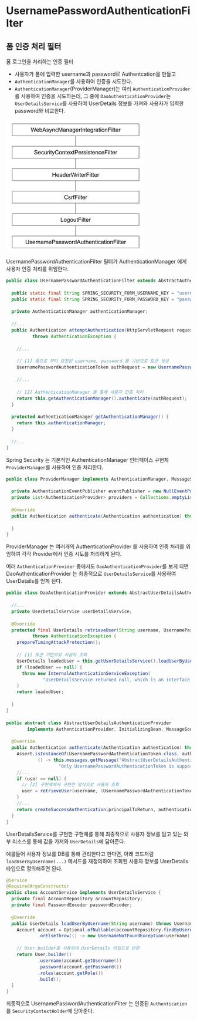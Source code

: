 # UsernamePasswordAuthenticationFilter
## 폼 인증 처리 필터

폼 로그인을 처리하는 인증 필터

- 사용자가 폼에 입력한 username과 password로 Authentcation을 만들고
- `AuthenticationManager`를 사용하여 인증을 시도한다.
- `AuthenticationManager`(ProviderManager)는 여러 `AuthenticationProvider`를 사용하여 인증을 시도하는데, 그 중에 `DaoAuthenticationProvider`는 `UserDetailsService`를 사용하여 UserDetails 정보를 가져와 사용자가 입력한 password와 비교한다.

![img](./img/username_password_authentication_filter.png)

UsernamePasswordAuthenticationFilter 필터가 AuthenticationManager 에게 사용자 인증 처리를 위임한다.

```java
public class UsernamePasswordAuthenticationFilter extends AbstractAuthenticationProcessingFilter {
  
  public static final String SPRING_SECURITY_FORM_USERNAME_KEY = "username";
  public static final String SPRING_SECURITY_FORM_PASSWORD_KEY = "password";
  
  private AuthenticationManager authenticationManager;

  //...
  public Authentication attemptAuthentication(HttpServletRequest request, HttpServletResponse response)
          throws AuthenticationException {

    //...
    
    // [1] 폼으로 부터 요청된 username, password 를 기반으로 토큰 생성
    UsernamePasswordAuthenticationToken authRequest = new UsernamePasswordAuthenticationToken(username, password);
    
    //...

    // [2] AuthenticationManager 를 통해 사용자 인층 처리
    return this.getAuthenticationManager().authenticate(authRequest);
  }

  protected AuthenticationManager getAuthenticationManager() {
    return this.authenticationManager;
  }
  
  //...
}
```

Spring Security 는 기본적인 AuthenticationManager 인터페이스 구현체 `ProviderManager`를 사용하여 인증 처리한다.


```java
public class ProviderManager implements AuthenticationManager, MessageSourceAware, InitializingBean {

  private AuthenticationEventPublisher eventPublisher = new NullEventPublisher();
  private List<AuthenticationProvider> providers = Collections.emptyList();
  
  @Override
  public Authentication authenticate(Authentication authentication) throws AuthenticationException {
    
  }
}
```

ProviderManager 는 여러개의 AuthenticationProvider 를 사용하여 인증 처리를 위임하여 각각 Provider에서 인증 시도를 처리하게 된다.

여러 `AuthenticationProvider` 중에서도 `DaoAuthenticationProvider`를 보게 되면 DaoAuthenticationProvider 는 최종적으로 `UserDetailsService`를 사용하여 UserDetails를 얻게 된다.

```java
public class DaoAuthenticationProvider extends AbstractUserDetailsAuthenticationProvider {

  //...
  private UserDetailsService userDetailsService;

  @Override
  protected final UserDetails retrieveUser(String username, UsernamePasswordAuthenticationToken authentication)
          throws AuthenticationException {
    prepareTimingAttackProtection();

    // [1] 토큰 기반으로 사용자 조회
    UserDetails loadedUser = this.getUserDetailsService().loadUserByUsername(username);
    if (loadedUser == null) {
      throw new InternalAuthenticationServiceException(
              "UserDetailsService returned null, which is an interface contract violation");
    }
    return loadedUser;
   
  }
}

public abstract class AbstractUserDetailsAuthenticationProvider
        implements AuthenticationProvider, InitializingBean, MessageSourceAware {

  @Override
  public Authentication authenticate(Authentication authentication) throws AuthenticationException {
    Assert.isInstanceOf(UsernamePasswordAuthenticationToken.class, authentication,
            () -> this.messages.getMessage("AbstractUserDetailsAuthenticationProvider.onlySupports",
                    "Only UsernamePasswordAuthenticationToken is supported"));
    //...
    if (user == null) {
      // [2] 구현체에서 구현한 방식으로 사용자 조회
      user = retrieveUser(username, (UsernamePasswordAuthenticationToken) authentication);
    }
    //...
    return createSuccessAuthentication(principalToReturn, authentication, user);
  }
}
```

UserDetailsService를 구현한 구현체를 통해 최종적으로 사용자 정보를 담고 있는 외부 리소스를 통해 값을 가져와 `UserDetails`에 담아준다.

예를들어 사용자 정보를 DB를 통해 관리한다고 한다면, 아래 코드처럼 `loadUserByUsername(...)` 메서드를 재정의하여 조회된 사용자 정보를 UserDetails 타입으로 정의해주면 된다.

```java
@Service
@RequiredArgsConstructor
public class AccountService implements UserDetailsService {
  private final AccountRepository accountRepository;
  private final PasswordEncoder passwordEncoder;

  @Override
  public UserDetails loadUserByUsername(String username) throws UsernameNotFoundException {
    Account account = Optional.ofNullable(accountRepository.findByUsername(username))
            .orElseThrow(() -> new UsernameNotFoundException(username));

    // User.builder를 사용하여 UserDetails 타입으로 반환
    return User.builder()
            .username(account.getUsername())
            .password(account.getPassword())
            .roles(account.getRole())
            .build();
  }
}
```

최종적으로 UsernamePasswordAuthenticationFilter 는 인증된 `Authentication`를 `SecurityContextHolder`에 담아준다.

